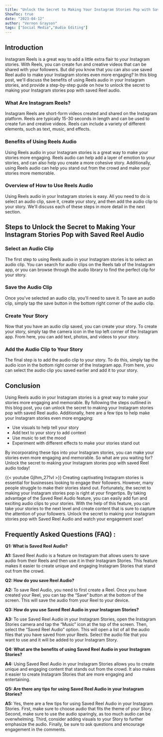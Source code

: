 ```yaml
---
title: "Unlock the Secret to Making Your Instagram Stories Pop with Saved Reel Audio!"
ShowToc: true 
date: "2023-04-12"
author: "Vernon Grayson" 
tags: ["Social Media","Audio Editing"]
---
```

## Introduction

Instagram Reels is a great way to add a little extra flair to your Instagram stories. With Reels, you can create fun and creative videos that can be shared with your followers. But did you know that you can also use saved Reel audio to make your Instagram stories even more engaging? In this blog post, we'll discuss the benefits of using Reels audio in your Instagram stories, and provide a step-by-step guide on how to unlock the secret to making your Instagram stories pop with saved Reel audio. 

### What Are Instagram Reels?

Instagram Reels are short-form videos created and shared on the Instagram platform. Reels are typically 15-30 seconds in length and can be used to create fun and creative videos. Reels can include a variety of different elements, such as text, music, and effects. 

### Benefits of Using Reels Audio

Using Reels audio in your Instagram stories is a great way to make your stories more engaging. Reels audio can help add a layer of emotion to your stories, and can also help you create a more cohesive story. Additionally, using Reels audio can help you stand out from the crowd and make your stories more memorable. 

### Overview of How to Use Reels Audio

Using Reels audio in your Instagram stories is easy. All you need to do is select an audio clip, save it, create your story, and then add the audio clip to your story. We'll discuss each of these steps in more detail in the next section. 

## Steps to Unlock the Secret to Making Your Instagram Stories Pop with Saved Reel Audio

### Select an Audio Clip

The first step to using Reels audio in your Instagram stories is to select an audio clip. You can search for audio clips on the Reels tab of the Instagram app, or you can browse through the audio library to find the perfect clip for your story. 

### Save the Audio Clip

Once you've selected an audio clip, you'll need to save it. To save an audio clip, simply tap the save button in the bottom right corner of the audio clip. 

### Create Your Story

Now that you have an audio clip saved, you can create your story. To create your story, simply tap the camera icon in the top left corner of the Instagram app. From here, you can add text, photos, and videos to your story. 

### Add the Audio Clip to Your Story

The final step is to add the audio clip to your story. To do this, simply tap the audio icon in the bottom right corner of the Instagram app. From here, you can select the audio clip you saved earlier and add it to your story. 

## Conclusion

Using Reels audio in your Instagram stories is a great way to make your stories more engaging and memorable. By following the steps outlined in this blog post, you can unlock the secret to making your Instagram stories pop with saved Reel audio. Additionally, here are a few tips to help make your Instagram stories even more engaging: 

- Use visuals to help tell your story 
- Add text to your story to add context 
- Use music to set the mood 
- Experiment with different effects to make your stories stand out 

By incorporating these tips into your Instagram stories, you can make your stories even more engaging and memorable. So what are you waiting for? Unlock the secret to making your Instagram stories pop with saved Reel audio today!

{{< youtube Gjlhm_271vI >}} 
Creating captivating Instagram stories is essential for businesses looking to engage their followers. However, many people struggle to make their stories stand out. Fortunately, the secret to making your Instagram stories pop is right at your fingertips. By taking advantage of the Saved Reel Audio feature, you can easily add fun and exciting audio clips to your stories. With the help of this feature, you can take your stories to the next level and create content that is sure to capture the attention of your followers. Unlock the secret to making your Instagram stories pop with Saved Reel Audio and watch your engagement soar!

## Frequently Asked Questions (FAQ) :
**Q1: What is Saved Reel Audio?**

**A1:** Saved Reel Audio is a feature on Instagram that allows users to save audio from their Reels and then use it in their Instagram Stories. This feature makes it easier to create unique and engaging Instagram Stories that stand out from the crowd. 

**Q2: How do you save Reel Audio?**

**A2:** To save Reel Audio, you need to first create a Reel. Once you have created your Reel, you can tap the “Save” button at the bottom of the screen. This will save the audio from your Reel to your device. 

**Q3: How do you use Saved Reel Audio in your Instagram Stories?**

**A3:** To use Saved Reel Audio in your Instagram Stories, open the Instagram Stories camera and tap the “Music” icon at the top of the screen. Then, select the “Saved Reel Audio” option. This will open a list of all the audio files that you have saved from your Reels. Select the audio file that you want to use and it will be added to your Instagram Story. 

**Q4: What are the benefits of using Saved Reel Audio in your Instagram Stories?**

**A4:** Using Saved Reel Audio in your Instagram Stories allows you to create unique and engaging content that stands out from the crowd. It also makes it easier to create Instagram Stories that are more engaging and entertaining. 

**Q5: Are there any tips for using Saved Reel Audio in your Instagram Stories?**

**A5:** Yes, there are a few tips for using Saved Reel Audio in your Instagram Stories. First, make sure to choose audio that fits the theme of your Story. Second, make sure to use the audio sparingly, as too much audio can be overwhelming. Third, consider adding visuals to your Story to further emphasize the audio. Finally, be sure to ask questions and encourage engagement in the comments.


